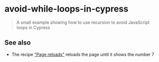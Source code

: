 # avoid-while-loops-in-cypress
> A small example showing how to use recursion to avoid JavaScript loops in Cypress

## See also

- The recipe ["Page reloads"](https://github.com/cypress-io/cypress-example-recipes#testing-the-dom) reloads the page until it shows the number 7
